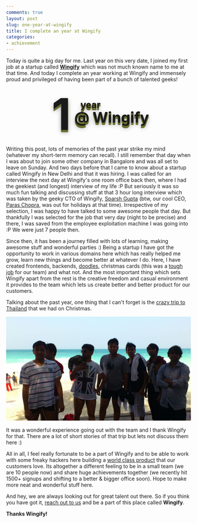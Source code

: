 ```yaml
---
comments: true
layout: post
slug: one-year-at-wingify
title: I complete an year at Wingify
categories:
- achievement
---
```


Today is quite a big day for me. Last year on this very date, I joined my first job at a startup called **[Wingify](http://www.wingify.com)** which was not much known name to me at that time. And today I complete an year working at Wingify and immensely proud and privileged of having been part of a bunch of talented geeks!

<strong id="one-year">1</strong>

Writing this post, lots of memories of the past year strike my mind (whatever my short-term memory can recall). I still remember that day when I was about to join some other company in Bangalore and was all set to leave on Sunday. And two days before that I came to know about a startup called Wingify in New Delhi and that it was hiring. I was called for an interview the next day at Wingify's one room office back then, where I had the geekiest (and longest) interview of my life :P But seriously it was so much fun talking and discussing stuff at that 3 hour long interview which was taken by the geeky CTO of Wingify, [Sparsh Gupta](https://www.facebook.com/sparshgupta) (btw, our cool CEO, [Paras Chopra](http://paraschopra.com/), was out for holidays at that time). Irrespective of my selection, I was happy to have talked to some awesome people that day. But thankfully I was selected for the job that very day (night to be precise) and there, I was saved from the employee exploitation machine I was going into :P We were just 7 people then.

Since then, it has been a journey filled with lots of learning, making awesome stuff and wonderful parties :)
Being a startup I have got the opportunity to work in various domains here which has really helped me grow, learn new things and become better at whatever I do. Here, I have created frontends, backends, [doodles](http://team.wingify.com/our-christmas-logo), christmas cards (this was a [tough job](http://team.wingify.com/greeting-card-day-at-wingify-office) for our team) and what not. And the most important thing which sets Wingify apart from the rest is the creative freedom and casual environment it provides to the team which lets us create better and better product for our customers.

Talking about the past year, one thing that I can't forget is the [crazy trip to Thailand](http://team.wingify.com/thailand-trip-pictures) that we had on Christmas. 

<img src="/images/team-at-thailand.jpg" title="Team in Thailand" />

It was a wonderful experience going out with the team and I thank Wingify for that. There are a lot of short stories of that trip but lets not discuss them here :)

All in all, I feel really fortunate to be a part of Wingify and to be able to work with some freaky hackers here building a [world class product](http://visualwebsiteoptimizer.com/) that our customers love. Its altogether a different feeling to be in a small team (we are 10 people now) and share huge achievements together (we recently hit 1500+ signups and shifting to a better & bigger office soon). Hope to make more neat and wonderful stuff here.

And hey, we are always looking out for great talent out there. So if you think you have got it, [reach out to us](http://visualwebsiteoptimizer.com/careers.php) and be a part of this place called **Wingify**.

**Thanks Wingify!**

<style type="text/css">
#one-year { display: inline-block; font-size: 120px; margin-left: 70px; text-shadow: 0 1px 1px #6E7231, 0 2px 1px #6E7231, 0 3px 1px #6E7231, 0 4px 1px #6E7231, 0 5px 1px #6E7231, 0 6px 1px #6E7231, 0 6px 1px rgba(0, 0, 0, 0.9), 0 6px 13px rgba(0, 0, 0, 0.4); -webkit-transition: 300ms margin-left; -moz-transition: 300ms margin-left; }
#one-year:before { content: 'year'; font-size: 25px; position: relative; left: 133px; bottom: 60px; }
#one-year:after { content: '@ Wingify'; font-size: 40px; position: relative; left: 10px; bottom: 20px; }
#one-year:hover { margin-left: 80px; }
</style>
